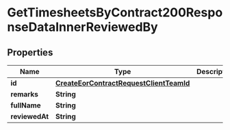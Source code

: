

# GetTimesheetsByContract200ResponseDataInnerReviewedBy


## Properties

| Name | Type | Description | Notes |
|------------ | ------------- | ------------- | -------------|
|**id** | [**CreateEorContractRequestClientTeamId**](CreateEorContractRequestClientTeamId.md) |  |  |
|**remarks** | **String** |  |  |
|**fullName** | **String** |  |  |
|**reviewedAt** | **String** |  |  |



